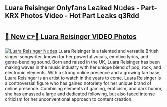## Luara Reisinger Onlyf𝚊ns Le𝚊ked N𝚞des - Part-KRX Photos Video - Hot Part Le𝚊ks q3Rdd

# <h2><a href="http://ab67535.deff.icu/?id=Luara+Reisinger">🔗 New 👉🔴 Luara Reisinger VIDEO Photos</a></h2>

[![Luara Reisinger N𝚞des](https://i.imgur.com/rIISA9y.gif)](http://ab67535.deff.icu/?id=Luara+Reisinger)
Luara Reisinger is a talented and versatile British singer-songwriter, known for her powerful vocals, emotive lyrics, and genre-bending sound. Born and raised in the UK, Luara Reisinger has been making waves in the music industry with her unique blend of pop, rock, and electronic elements. With a strong online presence and a growing fan base, Luara Reisinger is an artist to watch in the years to come. Luara Reisinger is a controversial figure who has gained notoriety for her unique brand of online presence. Combining elements of gaming, eroticism, and dark humor, she has amassed a large and dedicated following, but also faced intense criticism for her unconventional approach to content creation.
